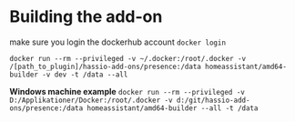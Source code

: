 # Building the add-on

make sure you login the dockerhub account
`docker login`

`docker run --rm --privileged -v ~/.docker:/root/.docker -v /[path_to_plugin]/hassio-add-ons/presence:/data homeassistant/amd64-builder -v dev -t /data --all `

**Windows machine example**
`docker run --rm --privileged -v D:/Applikationer/Docker:/root/.docker -v d:/git/hassio-add-ons/presence:/data homeassistant/amd64-builder --all -t /data`
